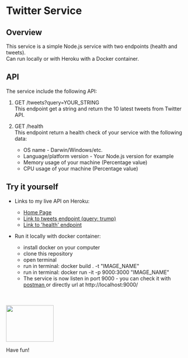 # Twitter Service 

## Overview
This service is a simple Node.js service with two endpoints (health and tweets). <br>
Can run locally or with Heroku with a Docker container.


## API	
The service include the following API:

1. GET /tweets?query=YOUR_STRING <br>
This endpoint get a string and return the 10 latest tweets from Twitter API.

2. GET /health <br>
This endpoint return a health check of your service with the following data:
	- OS name - Darwin/Windows/etc.
	- Language/platform version - Your Node.js version for example
	- Memory usage of your machine (Percentage value)
	- CPU usage of your machine (Percentage value)	

## Try it yourself
- Links to my live API on Heroku:
	- <a href="https://asaf-autodesk-assignment.herokuapp.com/"> Home Page</a>
	- <a href="https://asaf-autodesk-assignment.herokuapp.com/tweets?query=trump/"> Link to tweets endpoint (query: trump) </a>
	- <a href="https://asaf-autodesk-assignment.herokuapp.com/health/"> Link to 'health' endpoint </a>
		
- Run it locally with docker container:
	- install docker on your computer
	- clone this repository
	- open terminal
	- run in terminal: docker build . -t "IMAGE_NAME"
	- run in terminal: docker run -it -p 9000:3000 "IMAGE_NAME"
	- The service is now listen in port 9000 - you can check it with <a href="https://www.postman.com/"> postman </a> or directly url at http://localhost:9000/
<br>
<br>
<a><img src="https://www.s50static.com/images/newspics/17297.png" width="130" height="100"></a>

Have fun!

